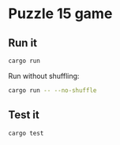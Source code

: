 # Puzzle 15 game

## Run it

```sh
cargo run
```

Run without shuffling: 
```sh
cargo run -- --no-shuffle
```

## Test it

```sh
cargo test
```
